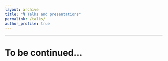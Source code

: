 ```yaml
---
layout: archive
title: "🎙 Talks and presentations"
permalink: /talks/
author_profile: true
---
```


---

To be continued...
=====

